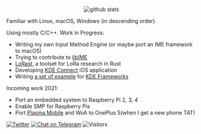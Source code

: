 <p align="center">
  <img src="https://github-readme-stats.vercel.app/api?username=inokinoki&count_private=true&show_icons=true" alt="github stats" />
</p>

Familiar with Linux, macOS, Windows (in descending order).

Using mostly C/C++. Work in Progress:

- Writing my own Input Method Engine (or maybe port an IME framework to macOS)
- Trying to contribute to [libIME](https://github.com/fcitx/libime)
- [LoRast](https://github.com/Inokinoki/LoRast), a toolset for LoRa research in Rust
- Developing [KDE Connect](https://kdeconnect.kde.org/) iOS application
- Writing [a set of example](https://github.com/Inokinoki/kde-frameworks-tutorial) for [KDE Frameworks](https://kde.org/products/frameworks/)

Incoming work 2021:

- Port an embedded system to Raspberry Pi 2, 3, 4
- Enable SMP for Raspberry Pis
- Port [Plasma Mobile](https://www.plasma-mobile.org/) and WoA to OnePlus 5(when I get a new phone TAT)

[![Twitter](https://img.shields.io/badge/@IIInoki-1DA1F2?style=flat&logo=Twitter&logoColor=white)](https://twitter.com/IIInoki)
[![Chat on Telegram](https://img.shields.io/badge/Chat%20on-Telegram-brightgreen.svg)](https://t.me/IIInoki)
![Visitors](https://visitor-badge.glitch.me/badge?page_id=inokinoki)
